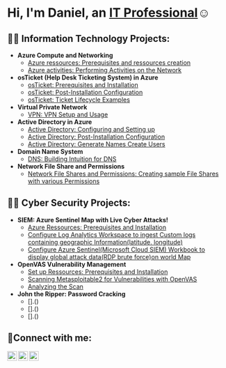 <h1>Hi, I'm Daniel, an <a href="https://linkedin.com/in/dmankong">IT Professional</a>☺</h1>

<h2>👨‍💻 Information Technology Projects:</h2>

- <b>Azure Compute and Networking</b>
  - [Azure ressources: Prerequisites and ressources creation](https://github.com/danielbangm/azure-ressources)
  - [Azure activities: Performing Activities on the Network](https://github.com/danielbangm/azure-network)
- <b>osTicket (Help Desk Ticketing System) in Azure</b>
  - [osTicket: Prerequisites and Installation](https://github.com/danielbangm/osticket-prereqs)
  - [osTicket: Post-Installation Configuration](https://github.com/danielbangm/post-install-config)
  - [osTicket: Ticket Lifecycle Examples](https://github.com/danielbangm/ticket-lifecycle)
- <b>Virtual Private Network</b>
  - [VPN: VPN Setup and Usage](https://github.com/danielbangm/VPN-ProtonVPN)
- <b>Active Directory in Azure</b>
  - [Active Directory: Configuring and Setting up](https://github.com/danielbangm/configure-ad)
  - [Active Directory: Post-Installation Configuration](https://github.com/danielbangm/Users-ad)
  - [Active Directory: Generate Names Create Users](https://github.com/danielbangm/Generate-names-Users-ad)
- <b>Domain Name System</b>
  - [DNS: Building Intuition for DNS](https://github.com/danielbangm/DNS-intuition)
- <b>Network File Share and Permissions</b>
  - [Network File Shares and Permissions: Creating sample File Shares with various Permissions](https://github.com/danielbangm/NFS-File)

<h2>💂🏾 Cyber Security Projects:</h2>

- <b>SIEM: Azure Sentinel Map with Live Cyber Attacks!</b>
  - [Azure Ressources: Prerequisites and Installation](https://github.com/danielbangm/SIEM-ressources)
  - [Configure Log Analytics Workspace to ingest Custom logs containing geographic Information(latitude. longitude)](https://github.com/danielbangm/map-in-sentinel)
  - [Configure Azure Sentinel(Microsoft Cloud SIEM) Workbook to display global attack data(RDP brute force)on world Map](https://github.com/danielbangm/Extracting-File)
- <b>OpenVAS Vulnerability Management</b>
  - [Set up Ressources: Prerequisites and Installation](https://github.com/danielbangm/Kali-Linux-VM)
  - [Scanning Metasploitable2 for Vulnerabilities with OpenVAS](https://github.com/danielbangm/Scan-Metasploitable2-for-vulnerabilities)
  - [Analyzing the Scan](https://github.com/danielbangm/Analyzing-the-Scan)
- <b>John the Ripper: Password Cracking</b>
  - [].()
  - [].()
  - [].()
  

<h2>🤳Connect with me:</h2>

[<img align="left" alt="Josh | Twitter" width="22px" src="https://cdn.jsdelivr.net/npm/simple-icons@v3/icons/twitter.svg" />][twitter]
[<img align="left" alt="Josh | LinkedIn" width="22px" src="https://cdn.jsdelivr.net/npm/simple-icons@v3/icons/linkedin.svg" />][linkedin]
[<img align="left" alt="Josh | Instagram" width="22px" src="https://cdn.jsdelivr.net/npm/simple-icons@v3/icons/instagram.svg" />][instagram]

[twitter]: https://twitter.com/HenzTechnology
[instagram]: https://www.instagram.com/DanielBM
[linkedin]: https://linkedin.com/in/dmankong

